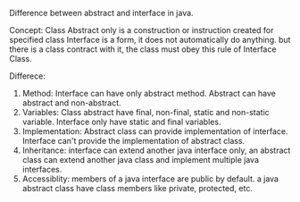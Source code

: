 
Difference between abstract and interface in java.

Concept:
Class Abstract only is a construction or instruction created for specified class
Interface is a form, it does not automatically do anything. but there is a class contract with it, the class must obey this rule of Interface Class.

Differece:
1. Method: Interface can have only abstract method. Abstract can have abstract and non-abstract.
2. Variables: Class abstract have final, non-final, static and non-static variable. Interface only have static and final variables.
3. Implementation: Abstract class can provide implementation of interface. Interface can't provide the implementation of abstract class.
4. Inheritance: interface can extend another java interface only, an abstract class can extend another java class and implement multiple java interfaces.
5. Accessiblity: members of a java interface are public by default. a java abstract class have class members like private, protected, etc.

